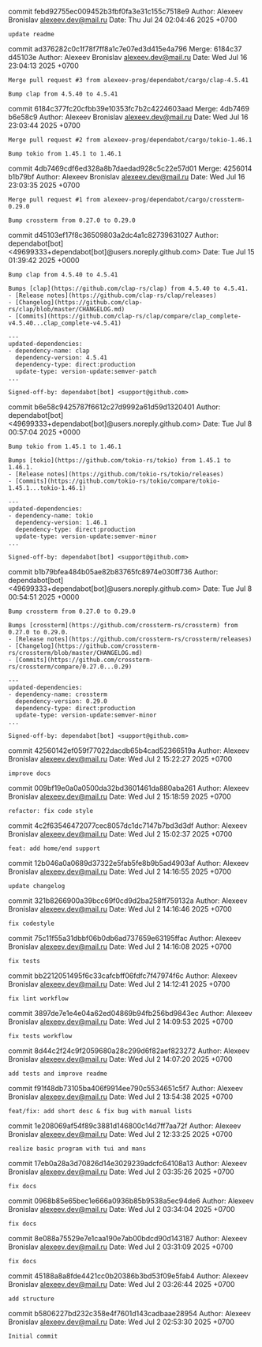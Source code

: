 commit febd92755ec009452b3fbf0fa3e31c155c7518e9
Author: Alexeev Bronislav <alexeev.dev@mail.ru>
Date:   Thu Jul 24 02:04:46 2025 +0700

    update readme

commit ad376282c0c1f78f7ff8a1c7e07ed3d415e4a796
Merge: 6184c37 d45103e
Author: Alexeev Bronislav <alexeev.dev@mail.ru>
Date:   Wed Jul 16 23:04:13 2025 +0700

    Merge pull request #3 from alexeev-prog/dependabot/cargo/clap-4.5.41
    
    Bump clap from 4.5.40 to 4.5.41

commit 6184c377fc20cfbb39e10353fc7b2c4224603aad
Merge: 4db7469 b6e58c9
Author: Alexeev Bronislav <alexeev.dev@mail.ru>
Date:   Wed Jul 16 23:03:44 2025 +0700

    Merge pull request #2 from alexeev-prog/dependabot/cargo/tokio-1.46.1
    
    Bump tokio from 1.45.1 to 1.46.1

commit 4db7469cdf6ed328a8b7daedad928c5c22e57d01
Merge: 4256014 b1b79bf
Author: Alexeev Bronislav <alexeev.dev@mail.ru>
Date:   Wed Jul 16 23:03:35 2025 +0700

    Merge pull request #1 from alexeev-prog/dependabot/cargo/crossterm-0.29.0
    
    Bump crossterm from 0.27.0 to 0.29.0

commit d45103ef17f8c36509803a2dc4a1c82739631027
Author: dependabot[bot] <49699333+dependabot[bot]@users.noreply.github.com>
Date:   Tue Jul 15 01:39:42 2025 +0000

    Bump clap from 4.5.40 to 4.5.41
    
    Bumps [clap](https://github.com/clap-rs/clap) from 4.5.40 to 4.5.41.
    - [Release notes](https://github.com/clap-rs/clap/releases)
    - [Changelog](https://github.com/clap-rs/clap/blob/master/CHANGELOG.md)
    - [Commits](https://github.com/clap-rs/clap/compare/clap_complete-v4.5.40...clap_complete-v4.5.41)
    
    ---
    updated-dependencies:
    - dependency-name: clap
      dependency-version: 4.5.41
      dependency-type: direct:production
      update-type: version-update:semver-patch
    ...
    
    Signed-off-by: dependabot[bot] <support@github.com>

commit b6e58c9425787f6612c27d9992a61d59d1320401
Author: dependabot[bot] <49699333+dependabot[bot]@users.noreply.github.com>
Date:   Tue Jul 8 00:57:04 2025 +0000

    Bump tokio from 1.45.1 to 1.46.1
    
    Bumps [tokio](https://github.com/tokio-rs/tokio) from 1.45.1 to 1.46.1.
    - [Release notes](https://github.com/tokio-rs/tokio/releases)
    - [Commits](https://github.com/tokio-rs/tokio/compare/tokio-1.45.1...tokio-1.46.1)
    
    ---
    updated-dependencies:
    - dependency-name: tokio
      dependency-version: 1.46.1
      dependency-type: direct:production
      update-type: version-update:semver-minor
    ...
    
    Signed-off-by: dependabot[bot] <support@github.com>

commit b1b79bfea484b05ae82b83765fc8974e030ff736
Author: dependabot[bot] <49699333+dependabot[bot]@users.noreply.github.com>
Date:   Tue Jul 8 00:54:51 2025 +0000

    Bump crossterm from 0.27.0 to 0.29.0
    
    Bumps [crossterm](https://github.com/crossterm-rs/crossterm) from 0.27.0 to 0.29.0.
    - [Release notes](https://github.com/crossterm-rs/crossterm/releases)
    - [Changelog](https://github.com/crossterm-rs/crossterm/blob/master/CHANGELOG.md)
    - [Commits](https://github.com/crossterm-rs/crossterm/compare/0.27.0...0.29)
    
    ---
    updated-dependencies:
    - dependency-name: crossterm
      dependency-version: 0.29.0
      dependency-type: direct:production
      update-type: version-update:semver-minor
    ...
    
    Signed-off-by: dependabot[bot] <support@github.com>

commit 42560142ef059f77022dacdb65b4cad52366519a
Author: Alexeev Bronislav <alexeev.dev@mail.ru>
Date:   Wed Jul 2 15:22:27 2025 +0700

    improve docs

commit 009bf19e0a0a0500da32bd3601461da880aba261
Author: Alexeev Bronislav <alexeev.dev@mail.ru>
Date:   Wed Jul 2 15:18:59 2025 +0700

    refactor: fix code style

commit 4c2f63546472077cec8057dc1dc7147b7bd3d3df
Author: Alexeev Bronislav <alexeev.dev@mail.ru>
Date:   Wed Jul 2 15:02:37 2025 +0700

    feat: add home/end support

commit 12b046a0a0689d37322e5fab5fe8b9b5ad4903af
Author: Alexeev Bronislav <alexeev.dev@mail.ru>
Date:   Wed Jul 2 14:16:55 2025 +0700

    update changelog

commit 321b8266900a39bcc69f0cd9d2ba258ff759132a
Author: Alexeev Bronislav <alexeev.dev@mail.ru>
Date:   Wed Jul 2 14:16:46 2025 +0700

    fix codestyle

commit 75c11f55a31dbbf06b0db6ad737659e63195ffac
Author: Alexeev Bronislav <alexeev.dev@mail.ru>
Date:   Wed Jul 2 14:16:08 2025 +0700

    fix tests

commit bb2212051495f6c33cafcbff06fdfc7f47974f6c
Author: Alexeev Bronislav <alexeev.dev@mail.ru>
Date:   Wed Jul 2 14:12:41 2025 +0700

    fix lint workflow

commit 3897de7e1e4e04a62ed04869b94fb256bd9843ec
Author: Alexeev Bronislav <alexeev.dev@mail.ru>
Date:   Wed Jul 2 14:09:53 2025 +0700

    fix tests workflow

commit 8d44c2f24c9f2059680a28c299d6f82aef823272
Author: Alexeev Bronislav <alexeev.dev@mail.ru>
Date:   Wed Jul 2 14:07:20 2025 +0700

    add tests and improve readme

commit f91f48db73105ba406f9914ee790c5534651c5f7
Author: Alexeev Bronislav <alexeev.dev@mail.ru>
Date:   Wed Jul 2 13:54:38 2025 +0700

    feat/fix: add short desc & fix bug with manual lists

commit 1e208069af54f89c3881d146800c14d7ff7aa72f
Author: Alexeev Bronislav <alexeev.dev@mail.ru>
Date:   Wed Jul 2 12:33:25 2025 +0700

    realize basic program with tui and mans

commit 17eb0a28a3d70826d14e3029239adcfc64108a13
Author: Alexeev Bronislav <alexeev.dev@mail.ru>
Date:   Wed Jul 2 03:35:26 2025 +0700

    fix docs

commit 0968b85e65bec1e666a0936b85b9538a5ec94de6
Author: Alexeev Bronislav <alexeev.dev@mail.ru>
Date:   Wed Jul 2 03:34:04 2025 +0700

    fix docs

commit 8e088a75529e7e1caa190e7ab00bdcd90d143187
Author: Alexeev Bronislav <alexeev.dev@mail.ru>
Date:   Wed Jul 2 03:31:09 2025 +0700

    fix docs

commit 45188a8a8fde4421cc0b20386b3bd53f09e5fab4
Author: Alexeev Bronislav <alexeev.dev@mail.ru>
Date:   Wed Jul 2 03:26:44 2025 +0700

    add structure

commit b5806227bd232c358e4f7601d143cadbaae28954
Author: Alexeev Bronislav <alexeev.dev@mail.ru>
Date:   Wed Jul 2 02:53:30 2025 +0700

    Initial commit
